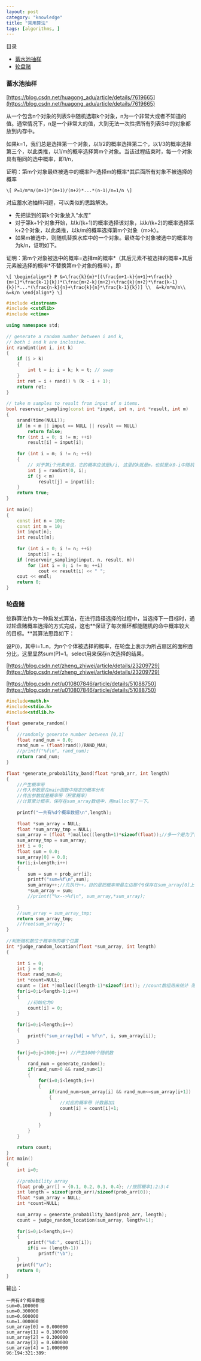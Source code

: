 ```yaml
---
layout: post
category: "knowledge"
title: "常用算法"
tags: [algorithms, ]
---
```


目录

<!-- TOC -->

- [蓄水池抽样](#%E8%93%84%E6%B0%B4%E6%B1%A0%E6%8A%BD%E6%A0%B7)
- [轮盘赌](#%E8%BD%AE%E7%9B%98%E8%B5%8C)

<!-- /TOC -->

### 蓄水池抽样

[https://blog.csdn.net/huagong_adu/article/details/7619665](https://blog.csdn.net/huagong_adu/article/details/7619665)

从一个包含n个对象的列表S中随机选取k个对象，n为一个非常大或者不知道的值。通常情况下，n是一个非常大的值，大到无法一次性把所有列表S中的对象都放到内存中。

如果k=1，我们总是选择第一个对象，以1/2的概率选择第二个，以1/3的概率选择第三个，以此类推，以1/m的概率选择第m个对象。当该过程结束时，每一个对象具有相同的选中概率，即1/n，

证明：第m个对象最终被选中的概率P=选择m的概率*其后面所有对象不被选择的概率

`\[
P=1/m*m/(m+1)*(m+1)/(m+2)*...*(n-1)/n=1/n
\]`

对应蓄水池抽样问题，可以类似的思路解决。

+ 先把读到的前k个对象放入“水库”
+ 对于第k+1个对象开始，以k/(k+1)的概率选择该对象，以k/(k+2)的概率选择第k+2个对象，以此类推，以k/m的概率选择第m个对象（m>k）。
+ 如果m被选中，则随机替换水库中的一个对象。最终每个对象被选中的概率均为k/n，证明如下。

证明：第m个对象被选中的概率=选择m的概率\*（其后元素不被选择的概率+其后元素被选择的概率\*不替换第m个对象的概率），即

`\[
\begin{align*}
P &=\frac{k}{m}*[(\frac{m+1-k}{m+1}+\frac{k}{m+1}*\frac{k-1}{k})*(\frac{m+2-k}{m+2}+\frac{k}{m+2}*\frac{k-1}{k})*...*(\frac{n-k}{n}+\frac{k}{n}*\frac{k-1}{k})] \\ 
 &=k/m*m/n\\
&=k/n
\end{align*}
\]`

```c++
#include <iostream>
#include <cstdlib>
#include <ctime>
 
using namespace std;
 
// generate a random number between i and k,
// both i and k are inclusive.
int randint(int i, int k)
{
    if (i > k)
    {
        int t = i; i = k; k = t; // swap
    }
    int ret = i + rand() % (k - i + 1);
    return ret;
}
 
// take m samples to result from input of n items.
bool reservoir_sampling(const int *input, int n, int *result, int m)
{
    srand(time(NULL));
    if (n < m || input == NULL || result == NULL)
        return false;
    for (int i = 0; i != m; ++i)
        result[i] = input[i];
 
    for (int i = m; i != n; ++i)
    {
        // 对于第i个元素来说，它的概率应该是k/i, 这里的k就是m，也就是从0-i中随机一个数，如果它小于m，那就选中啦
        int j = randint(0, i);
        if (j < m)
            result[j] = input[i];
    }
    return true;
}
 
int main()
{
    const int n = 100;
    const int m = 10;
    int input[n];
    int result[m];
 
    for (int i = 0; i != n; ++i)
        input[i] = i;
    if (reservoir_sampling(input, n, result, m))
        for (int i = 0; i != m; ++i)
            cout << result[i] << " ";
    cout << endl;
    return 0;
}
```

### 轮盘赌

蚁群算法作为一种启发式算法，在进行路径选择的过程中，当选择下一目标时，通过轮盘赌概率选择的方式完成，这也**保证了每次循环都能随机的命中概率较大的目标。**其算法思路如下：

设P(i)，其中i=1..n，为n个个体被选择的概率，在轮盘上表示为所占扇区的面积百分比，这里显然sum(P)=1。select用来保存n次选择的结果。

[https://blog.csdn.net/zheng_zhiwei/article/details/23209729](https://blog.csdn.net/zheng_zhiwei/article/details/23209729)

[https://blog.csdn.net/u010807846/article/details/51088750](https://blog.csdn.net/u010807846/article/details/51088750)

```c++
#include<math.h>
#include<stdio.h>
#include<stdlib.h>

float generate_random()
{
	//randomly generate number between [0,1]
	float rand_num = 0.0;
	rand_num = (float)rand()/RAND_MAX;
	//printf("%f\n", rand_num);
	return rand_num;
}
 
float *generate_probability_band(float *prob_arr, int length)
{
	//产生概率带
	//传入参数是在main函数中指定的概率分布
	//传出参数就是概率带（积累概率）
	//计算累计概率，保存在sum_array数组中，用malloc写了一下。
	
	printf("一共有%d个概率数据\n",length);
 
	float *sum_array = NULL;
	float *sum_array_tmp = NULL;
	sum_array = (float *)malloc((length+1)*sizeof(float));//多一个是为了保存概率带最左边那个0
	sum_array_tmp = sum_array;
	int i = 0;
	float sum = 0.0;
	sum_array[0] = 0.0;
	for(i;i<length;i++)
	{
		sum = sum + prob_arr[i];
		printf("sum=%f\n",sum);
		sum_array++;//先执行++，目的是把概率带最左边那个0保存在sum_array[0]上
		*sum_array = sum;
		//printf("%x-->%f\n", sum_array,*sum_array);
		
	}
	//sum_array = sum_array_tmp;
	return sum_array_tmp;
	//free(sum_array);
}
 
//判断随机数位于概率带的哪个位置
int *judge_random_location(float *sum_array, int length)
{
	
	int i = 0;
	int j = 0;
	float rand_num=0;
	int *count=NULL;
	count = (int *)malloc((length-1)*sizeof(int)); //count数组用来统计 落在某个概率上的数量
	for(i=0;i<length-1;i++)
	{
		//初始化为0
		count[i] = 0;
	}
 
	for(i=0;i<length;i++)
	{
		printf("sum_array[%d] = %f\n", i, sum_array[i]);
	}
 
	for(j=0;j<1000;j++) //产生1000个随机数
	{
		rand_num = generate_random();
		if(rand_num>0 && rand_num<1)
		{
			for(i=0;i<length;i++)
			{
				if(rand_num>sum_array[i] && rand_num<=sum_array[i+1])
				{
					//对应的概率带 计数器加1
					count[i] = count[i]+1;
				}
 
			}
		}
	}
	
	return count;
}
int main()
{
	int i=0;
 
	//probability array
	float prob_arr[] = {0.1, 0.2, 0.3, 0.4}; //按照概率1:2:3:4
	int length = sizeof(prob_arr)/sizeof(prob_arr[0]);
	float *sum_array = NULL;
	int *count=NULL;
 
	sum_array = generate_probability_band(prob_arr, length);
	count = judge_random_location(sum_array, length+1);
 
	for(i=0;i<length;i++)
	{
		printf("%d:", count[i]);
		if(i == (length-1))
			printf("\b");
	}
	printf("\n");
	return 0;
}

```

输出：

```shell
一共有4个概率数据
sum=0.100000
sum=0.300000
sum=0.600000
sum=1.000000
sum_array[0] = 0.000000
sum_array[1] = 0.100000
sum_array[2] = 0.300000
sum_array[3] = 0.600000
sum_array[4] = 1.000000
96:194:321:389:
```